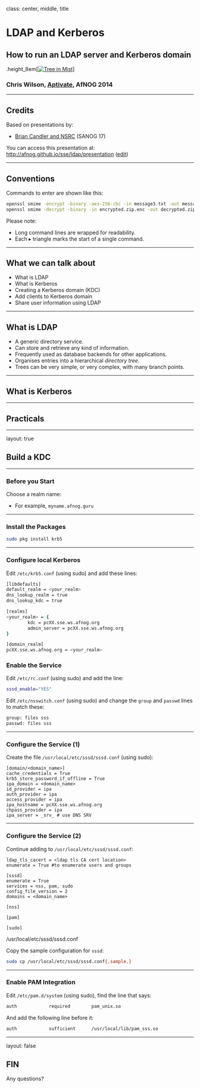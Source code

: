 class: center, middle, title

# LDAP and Kerberos

## How to run an LDAP server and Kerberos domain

.height_8em[[![Tree in Mist](https://farm8.staticflickr.com/7095/7230738190_3c6f7146e6_b.jpg)](https://www.flickr.com/photos/matthewpaulson/7230738190)]

### Chris Wilson, [Aptivate](http://www.aptivate.org/), AfNOG 2014

---

## Credits

Based on presentations by:

* [Brian Candler and NSRC](https://nsrc.org/workshops/2011/sanog17/wiki/Agenda) (SANOG 17)

You can access this presentation at: http://afnog.github.io/sse/ldap/presentation
([edit](https://github.com/afnog/sse/ldap/presentation.md))

---

## Conventions

Commands to enter are shown like this:

```sh
openssl smime -encrypt -binary -aes-256-cbc -in message3.txt -out message3.txt.enc yourpartner.crt.pem
openssl smime -decrypt -binary -in encrypted.zip.enc -out decrypted.zip -inkey private.key -passin pass:your_password
```

Please note:

* Long command lines are wrapped for readability.
* Each &#9656; triangle marks the start of a single command.

---

## What we can talk about

* What is LDAP
* What is Kerberos
* Creating a Kerberos domain (KDC)
* Add clients to Kerberos domain
* Share user information using LDAP

---

## What is LDAP

* A generic directory service.
* Can store and retrieve any kind of information.
* Frequently used as database backends for other applications.
* Organises entries into a hierarchical *directory tree*.
* Trees can be very simple, or very complex, with many branch points.

---

## What is Kerberos

---

## Practicals

---
layout: true
## Build a KDC
---

### Before you Start

Choose a realm name:
* For example, `myname.afnog.guru`

---

### Install the Packages

```sh
sudo pkg install krb5
```

---

### Configure local Kerberos

Edit `/etc/krb5.conf` (using sudo) and add these lines:

```sh
[libdefaults]
default_realm = <your_realm>
dns_lookup_realm = true
dns_lookup_kdc = true

[realms]
<your_realm> = {
        kdc = pcXX.sse.ws.afnog.org
        admin_server = pcXX.sse.ws.afnog.org
}

[domain_realm]
pcXX.sse.ws.afnog.org = <your_realm>
```

### Enable the Service

Edit `/etc/rc.conf` (using sudo) and add the line:

```sh
sssd_enable="YES"
```

Edit `/etc/nsswitch.conf` (using sudo) and change the `group` and `passwd` lines to match these:

```sh
group: files sss
passwd: files sss
```

---

### Configure the Service (1)

Create the file `/usr/local/etc/sssd/sssd.conf` (using sudo):

```
[domain/<domain_name>]
cache_credentials = True
krb5_store_password_if_offline = True
ipa_domain = <domain_name>
id_provider = ipa
auth_provider = ipa
access_provider = ipa
ipa_hostname = pcXX.sse.ws.afnog.org
chpass_provider = ipa
ipa_server = _srv_ # use DNS SRV
```

---

### Configure the Service (2)

Continue adding to `/usr/local/etc/sssd/sssd.conf`:

```
ldap_tls_cacert = <ldap tls CA cert location>
enumerate = True #to enumerate users and groups

[sssd]
enumerate = True
services = nss, pam, sudo
config_file_version = 2
domains = <domain_name>

[nss]

[pam]

[sudo]
```

/usr/local/etc/sssd/sssd.conf


Copy the sample configuration for `sssd`:

```sh
sudo cp /usr/local/etc/sssd/sssd.conf{.sample,}
```

---

### Enable PAM Integration

Edit `/etc/pam.d/system` (using sudo), find the line that says:

```sh
auth            required        pam_unix.so
```

And add the following line before it:

```sh
auth            sufficient      /usr/local/lib/pam_sss.so
```

---
layout: false

## FIN

Any questions?
